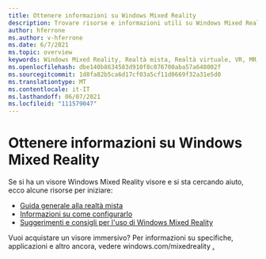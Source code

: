 ```yaml
---
title: Ottenere informazioni su Windows Mixed Reality
description: Trovare risorse e informazioni utili su Windows Mixed Reality.
author: hferrone
ms.author: v-hferrone
ms.date: 6/7/2021
ms.topic: overview
keywords: Windows Mixed Reality, Realtà mista, Realtà virtuale, VR, MR,
ms.openlocfilehash: dbe140b8634583d910f8c076700aba57a648002f
ms.sourcegitcommit: 1d8fa82b5ca6d17cf03a5cf11d0669f32a31e5d0
ms.translationtype: MT
ms.contentlocale: it-IT
ms.lasthandoff: 06/07/2021
ms.locfileid: "111579047"
---
```

# <a name="get-info-about-windows-mixed-reality"></a>Ottenere informazioni su Windows Mixed Reality

Se si ha un visore Windows Mixed Reality visore e si sta cercando aiuto, ecco alcune risorse per iniziare:

* [Guida generale alla realtà mista](index.yml)
* [Informazioni su come configurarlo](set-up-windows-mixed-reality.md)
* [Suggerimenti e consigli per l'uso di Windows Mixed Reality](https://support.microsoft.com/tips/home)

Vuoi acquistare un visore immersivo? Per informazioni su specifiche, applicazioni e altro ancora, vedere windows.com/mixedreality [.](https://www.microsoft.com/mixed-reality/windows-mixed-reality?rtc=1)